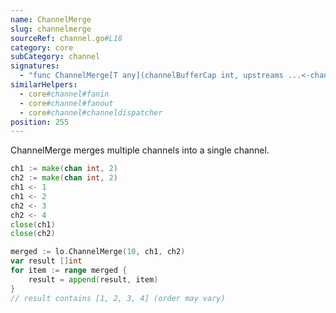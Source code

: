 ```yaml
---
name: ChannelMerge
slug: channelmerge
sourceRef: channel.go#L18
category: core
subCategory: channel
signatures:
  - "func ChannelMerge[T any](channelBufferCap int, upstreams ...<-chan T) <-chan T"
similarHelpers:
  - core#channel#fanin
  - core#channel#fanout
  - core#channel#channeldispatcher
position: 255
---
```


ChannelMerge merges multiple channels into a single channel.

```go
ch1 := make(chan int, 2)
ch2 := make(chan int, 2)
ch1 <- 1
ch1 <- 2
ch2 <- 3
ch2 <- 4
close(ch1)
close(ch2)

merged := lo.ChannelMerge(10, ch1, ch2)
var result []int
for item := range merged {
    result = append(result, item)
}
// result contains [1, 2, 3, 4] (order may vary)
```